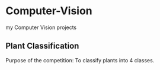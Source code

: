 # Computer-Vision
my Computer Vision projects

## Plant Classification
Purpose of the competition: To classify plants into 4 classes.
